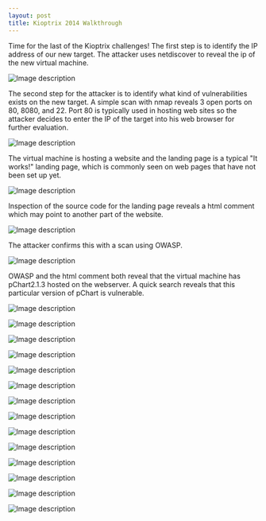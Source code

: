 ```yaml
---
layout: post
title: Kioptrix 2014 Walkthrough
---
```

Time for the last of the Kioptrix challenges! The first step is to identify the IP address of our new target. The attacker uses netdiscover to reveal the ip of the new virtual machine. 

![Image description](/images/kioptrix2014.1.png)

The second step for the attacker is to identify what kind of vulnerabilities exists on the new target. A simple scan with nmap reveals 3 open ports on 80, 8080, and 22. Port 80 is typically used in hosting web sites so the attacker decides to enter the IP of the target into his web browser for further evaluation. 

![Image description](/images/kioptrix2014.2.png)

The virtual machine is hosting a website and the landing page is a typical "It works!" landing page, which is commonly seen on web pages that have not been set up yet. 

![Image description](/images/kioptrix2014.14.png)

Inspection of the source code for the landing page reveals a html comment which may point to another part of the website. 

![Image description](/images/kioptrix2014.15.png)

The attacker confirms this with a scan using OWASP. 

![Image description](/images/kioptrix2014.4.png)

OWASP and the html comment both reveal that the virtual machine has pChart2.1.3 hosted on the webserver. A quick search reveals that this particular version of pChart is vulnerable. 

![Image description](/images/kioptrix2014.3.png)

![Image description](/images/kioptrix2014.5.png)

![Image description](/images/kioptrix2014.6.png)

![Image description](/images/kioptrix2014.7.png)

![Image description](/images/kioptrix2014.8.1.png)

![Image description](/images/kioptrix2014.10.png)

![Image description](/images/kioptrix2014.9.png)

![Image description](/images/kioptrix2014.11.png)

![Image description](/images/kioptrix2014.12.png)

![Image description](/images/kioptrix2014.13.png)

![Image description](/images/kioptrix2014.16.png)

![Image description](/images/kioptrix2014.17.png)

![Image description](/images/kioptrix2014.18.png)

![Image description](/images/kioptrix2014.19.png)
